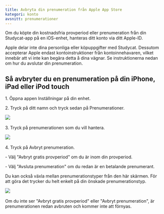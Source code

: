 ```yaml
---
title: Avbryta din prenumeration från Apple App Store
kategori: konto
avsnitt: prenumerationer
---
```

Om du köpte din kostnadsfria provperiod eller prenumeration från din Studycat-app på en iOS-enhet, hanteras ditt konto via ditt Apple-ID.



Apple delar inte dina personliga eller köpuppgifter med Studycat. Dessutom accepterar Apple endast kontoinstruktioner från kontoinnehavaren, vilket innebär att vi inte kan begära detta å dina vägnar. Se instruktionerna nedan om hur du avslutar din prenumeration.



## Så avbryter du en prenumeration på din iPhone, iPad eller iPod touch


1\. Öppna appen Inställningar på din enhet.


2\. Tryck på ditt namn och tryck sedan på Prenumerationer.


​![](/attachments/token/nCIncCXCjZuIPV648xYt0lib3/?name=apple_settings_subscriptions_01.PNG.png)​



3\. Tryck på prenumerationen som du vill hantera.


​![](/attachments/token/snrsdRNd9mcFLX6QtMUDNOy3y/?name=apple_device-settings_subscriptions_01.PNG)​



4\. Tryck på Avbryt prenumeration.


\- Välj "Avbryt gratis provperiod" om du är inom din provperiod.


\- Välj "Avsluta prenumeration" om du redan är en betalande prenumerant.



Du kan också växla mellan prenumerationstyper från den här skärmen. För att göra det trycker du helt enkelt på din önskade prenumerationstyp.


​![](/attachments/token/dSyv3ALuqCzNu7Rx7JG3JzBWr/?name=apple_device-settings_subscriptions_02.PNG)​



Om du inte ser "Avbryt gratis provperiod" eller "Avbryt prenumeration", är prenumerationen redan avbruten och kommer inte att förnyas.